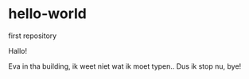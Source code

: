 # hello-world
first repository

Hallo!

Eva in tha building, ik weet niet wat ik moet typen..
Dus ik  stop nu, bye!
